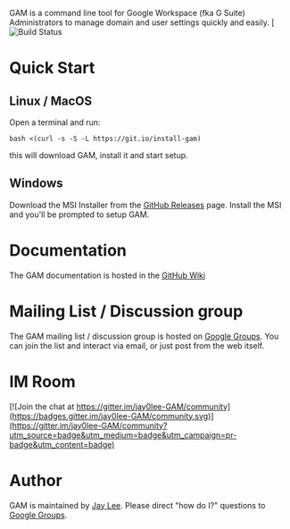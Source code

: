 GAM is a command line tool for Google Workspace (fka G Suite) Administrators to manage domain and user settings quickly and easily. [![Build Status](https://github.com/jay0lee/GAM/workflows/Build%20and%20test%20GAM/badge.svg)
# Quick Start
## Linux / MacOS
Open a terminal and run:
```
bash <(curl -s -S -L https://git.io/install-gam)
```
this will download GAM, install it and start setup.
## Windows
Download the MSI Installer from the [GitHub Releases] page. Install the MSI and you'll be prompted to setup GAM.
# Documentation
The GAM documentation is hosted in the [GitHub Wiki]
# Mailing List / Discussion group
The GAM mailing list / discussion group is hosted on [Google Groups].  You can join the list and interact via email, or just post from the web itself.
# IM Room
[![Join the chat at https://gitter.im/jay0lee-GAM/community](https://badges.gitter.im/jay0lee-GAM/community.svg)](https://gitter.im/jay0lee-GAM/community?utm_source=badge&utm_medium=badge&utm_campaign=pr-badge&utm_content=badge)
# Author
GAM is maintained by <a href="mailto:jay0lee@gmail.com">Jay Lee</a>. Please direct "how do I?" questions to [Google Groups].

[GAM release]: https://git.io/gamreleases
[GitHub Releases]: https://github.com/jay0lee/GAM/releases
[GitHub]: https://github.com/jay0lee/GAM/tree/master
[GitHub Wiki]: https://github.com/jay0lee/GAM/wiki/
[Google Groups]: http://groups.google.com/group/google-apps-manager
